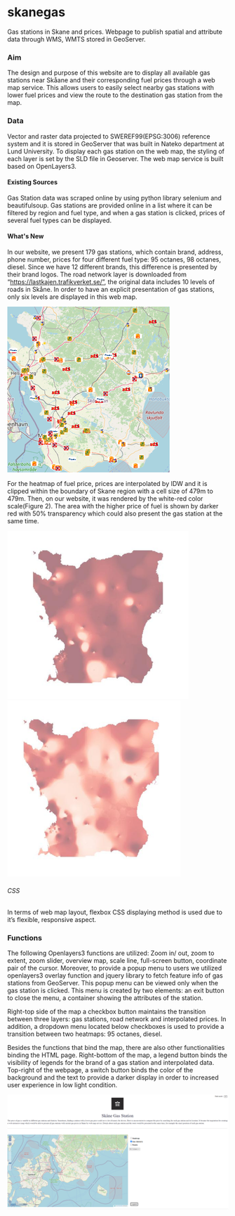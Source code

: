 # skanegas
Gas stations in Skane and prices. Webpage to publish spatial and attribute data through WMS, WMTS stored in GeoServer.

### Aim
The design and purpose of this website are to display all available gas stations near Skåane and their corresponding fuel prices through a web map service. This allows users to easily select nearby gas stations with lower fuel prices and view the route to the destination gas station from the map.

### Data

Vector and raster data projected to SWEREF99(EPSG:3006) reference system and it is stored in GeoServer that was built in Nateko department at Lund University. To display each gas station on the web map, the styling of each layer is set by the SLD file in Geoserver. The web map service is built based on OpenLayers3.

#### Existing Sources
Gas Station data was scraped online by using python library selenium and beautifulsoup. Gas stations are provided online in a list where it can be filtered by region and fuel type, and when a gas station is clicked, prices of several fuel types can be displayed.

#### What's New
In our website, we present 179 gas stations, which contain brand, address, phone number, prices for four different fuel type: 95 octanes, 98 octanes, diesel. Since we have 12 different brands, this difference is presented by their brand logos. The road network layer is downloaded from “https://lastkajen.trafikverket.se/”, the original data includes 10 levels of roads in Skåne. In order to have an explicit presentation of gas stations, only six levels are displayed in this web map.

![Gas_stations](/ss/gas_stations.png)

For the heatmap of fuel price, prices are interpolated by IDW and it is clipped within the boundary of Skane region with a cell size of 479m to 479m. Then, on our website, it was rendered by the white-red color scale(Figure 2). The area with the higher price of fuel is shown by darker red with 50% transparency which could also present the gas station at the same time.

![heatmap_diesel](/ss/heatmap_diesel.png)
![heatmap_gas95](/ss/heatmap_gas95.png)

###### CSS

In terms of web map layout, flexbox CSS displaying method is used due to it’s flexible, responsive aspect.

### Functions

The following Openlayers3 functions are utilized: Zoom in/ out, zoom to extent, zoom slider, overview map, scale line, full-screen button, coordinate pair of the cursor. Moreover, to provide a popup menu to users we utilized openlayers3 overlay function and jquery library to fetch feature info of gas stations from GeoServer. This popup menu can be viewed only when the gas station is clicked. This menu is created by two elements: an exit button to close the menu, a container showing the attributes of the station.

Right-top side of the map a checkbox button maintains the transition between three layers: gas stations, road network and interpolated prices. In addition, a dropdown menu located below checkboxes is used to provide a transition between two heatmaps: 95 octanes, diesel.

Besides the functions that bind the map, there are also other functionalities binding the HTML page. Right-bottom of the map, a legend button binds the visibility of legends for the brand of a gas station and interpolated data. Top-right of the webpage, a switch button binds the color of the background and the text to provide a darker display in order to increased user experience in low light condition.

![main_page](/ss/main_page.PNG)
